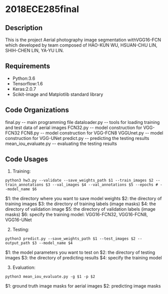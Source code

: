 # 2018ECE285final
## Description
This is the project Aerial photography image segmentation withVGG16-FCN which developed by team composed of HAO-KUN WU, HSUAN-CHU LIN, SHIH-CHEN LIN, YA-YU LIN. 


## Requirements
- Python:3.6
- Tensorflow:1.6
- Keras:2.0.7
- Scikit-image and Matplotlib standard library


## Code Organizations
final.py                -- main programming file
dataloader.py           -- tools for loading training and test data of aerial images
FCN32.py                -- model construction for VGG-FCN32
FCN8.py                 -- model construction for VGG-FCN8
VGGUnet.py              -- model construction for VGG-UNet
predict.py              -- predicting the testing results
mean_iou_evaluate.py    -- evaluating the testing results


## Code Usages
1. Training:
```
python3 hw3.py --validate --save_weights_path $1 --train_images $2 --train_annotations $3 --val_images $4 --val_annotations $5 --epochs # --model_name $6
```
$1: the directory where you want to save model weights
$2: the directory of training images
$3: the directory of training labels (image masks)
$4: the directory of validation image
$5: the directory of validation labels (image masks)
$6: specify the training model: VGG16-FCN32, VGG16-FCN8, VGG16-UNet

2. Testing:
```
python3 predict.py --save_weights_path $1 --test_images $2 --output_path $3 --model_name $4
```
$1: the model parameters you want to test on
$2: the directory of testing images
$3: the directory of predicting results
$4: specify the training model

3. Evaluation:
```
python3 mean_iou_evaluate.py -g $1 -p $2
```
$1: ground truth image masks for aerial images
$2: predicting image masks
